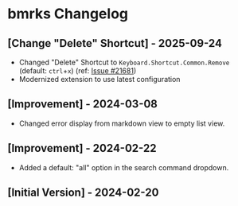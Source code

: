 # bmrks Changelog

## [Change "Delete" Shortcut] - 2025-09-24

- Changed "Delete" Shortcut to `Keyboard.Shortcut.Common.Remove` (default: `ctrl`+`x`) (ref: [Issue #21681](https://github.com/raycast/extensions/issues/21681))
- Modernized extension to use latest configuration

## [Improvement] - 2024-03-08

- Changed error display from markdown view to empty list view.

## [Improvement] - 2024-02-22

- Added a default: "all" option in the search command dropdown.

## [Initial Version] - 2024-02-20
